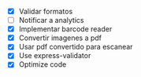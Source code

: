 - [x] Validar formatos
- [ ] Notificar a analytics
- [x] Implementar barcode reader
- [x] Convertir imagenes a pdf
- [x] Usar pdf convertido para escanear
- [x] Use express-validator
- [x] Optimize code
